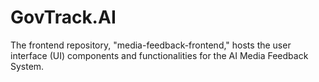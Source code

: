 # GovTrack.AI
The frontend repository, "media-feedback-frontend," hosts the user interface (UI) components and functionalities for the AI Media Feedback System. 
